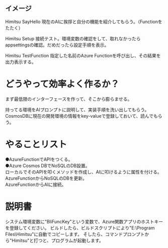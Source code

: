 ﻿## イメージ
Himitsu SayHello
現在のAIに挨拶と自分の機能を紹介してもらう。（Functionをたたく）

Himitsu Setup
接続テスト。環境変数の確認をして、取れなかったらappsettingsの確認。だめだったら設定手順を表示。

Himitsu TestFunction
指定した名前のAzure Functionを呼び出し、その結果を出力表示する。


# どうやって効率よく作るか？
まず最低限のインターフェースを作って、そこから膨らませる。

持ってる環境をAIプロンプトに説明して、実装手順を洗い出してもらう。
CosmosDBに現在の開発環境の情報をkey-valueで登録しておいて、読んでもらう。

# やることリスト
●AzureFunctionでAPIをつくる。  
●Azure Cosmos DBでNoSQLのDB設置。  
ローカルでそのAPIを叩くメソッドを作成し、AIに叩けるように属性を付ける。  
AzureFunctionからNoSQLのDBを更新。  
AzureFunctionからAIに接続。  


# 説明書
システム環境変数に"BliFuncKey"という変数で、Azure関数アプリのホストキーを登録してください。
ビルドしたら、ビルドスクリプトにより"E:\Program Files\Himitsu"に自動でコピーします。
そしたら、コマンドプロンプトから"Himitsu"と打つと、プログラムが起動します。
